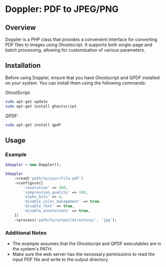 # Doppler: PDF to JPEG/PNG 

## Overview

Doppler is a PHP class that provides a convenient interface for converting PDF files to images using Ghostscript. It supports both single-page and batch processing, allowing for customization of various parameters.

## Installation

Before using Doppler, ensure that you have Ghostscript and QPDF installed on your system. You can install them using the following commands:

GhostScript:
```bash
sudo apt-get update
sudo apt-get install ghostscript
```

QPDF:
```bash
sudo apt-get install qpdf
```

## Usage

### Example

```php
$doppler = new Doppler();

$doppler
    ->read('path/to/your/file.pdf')
    ->configure([
        'resolution' => 300,
        'compression_quality' => 100,
        'alpha_bits' => 4,
        'disable_color_management' => true,
        'disable_font' => true,
        'disable_annotations' => true,
    ])
    ->process('path/to/output/directory/', 'jpg');
```

### Additional Notes

- The example assumes that the Ghostscript and QPDF executables are in the system's PATH.
- Make sure the web server has the necessary permissions to read the input PDF file and write to the output directory.
